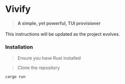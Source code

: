 # Vivify
> #### A simple, yet powerful, TUI provisioner

This instructions will be updated as the project evolves.

### Installation
> Ensure you have Rust installed

> Clone the repository

```bash
cargo run
```